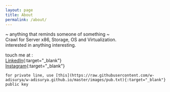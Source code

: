 ```yaml
---
layout: page
title: About
permalink: /about/
---
```


 ~ anything that reminds someone of something ~  
Crawl for Server x86, Storage, OS and Virtualization.  
interested in anything interesting.

touch me at :  
[LinkedIn](http://404page.com/){:target="_blank"} \
[Instagram](https://www.instagram.com/asuryaws/){:target="_blank"}

`for private line, use [this](https://raw.githubusercontent.com/w-adisurya/w-adisurya.github.io/master/images/pub.txt){:target="_blank"}  public key`
